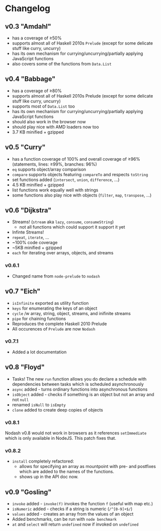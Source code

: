 Changelog
=========

v0.3 "Amdahl"
-------------

+ has a coverage of ≥50%
+ supports almost all of Haskell 2010s `Prelude` (except for some delicate stuff like curry, uncurry)
+ has its own mechanism for currying/uncurrying/partially applying JavaScript functions
+ also covers some of the functions from `Data.List`

v0.4 "Babbage"
--------------

+ has a coverage of ≥80%
+ supports almost all of Haskell 2010s Prelude (except for some delicate stuff like curry, uncurry)
+ supports most of `Data.List` too
+ has its own mechanism for currying/uncurrying/partially applying JavaScript functions
+ should also work in the browser now
+ should play nice with AMD loaders now too
+ 3.7 KB minified + gzipped

v0.5 "Curry"
------------

+ has a function coverage of 100% and overall coverage of ≥96%
  (statements, lines: ≥99%, branches: 96%)
+ `eq` supports object/array comparison
+ `compare` supports objects featuring `compareTo` and respects `toString`
+ set functions added (`intersect`, `union`, `difference`, ...)
+ 4.5 KB minified + gzipped
+ list functions work equally well with strings
+ some functions also play nice with objects (`filter`, `map`, `transpose`, ...)

v0.6 "Dijkstra"
----------------

+ Streams! (`stream` aka `lazy`, `consume`, `consumeString`)
  + not all functions which could support it support it yet
+ Infinte Streams!
+ `repeat`, `iterate`, ...
+ ~100% code coverage
+ ~5KB minified + gzipped
+ `each` for iterating over arrays, objects, and streams

### v0.6.1

+ Changed name from `node-prelude` to `nodash`

v0.7 "Eich"
-----------

+ `isInfinite` exported as utility function
+ `keys` for enumerating the keys of an object
+ `cycle` /w array, string, object, streams, and inifinite streams
+ `pipe` for chaining functions
+ Reproduces the complete Haskell 2010 Prelude
+ All occurences of `Prelude` are now `Nodash`

### v0.7.1

+ Added a lot documentation

v0.8 "Floyd"
------------

+ Tasks! The new `run` function allows you do declare a schedule with
  dependencies between tasks which is scheduled asynchronously
+ `async` added - turns ordinary functions into asynchronous functions
+ `isObject` added - checks if something is an object but not an array
   and not `null`
+ renamed `isNull` to `isEmpty`
+ `clone` added to create deep copies of objects

### v0.8.1

Nodash v0.8 would not work in browsers as it references `setImmediate`
which is only available in NodeJS. This patch fixes that.

### v0.8.2

+ `install` completely refactored:
  + allows for specifying an array as mountpoint with pre- and postfixes
  which are added to the names of the functions.
  + shows up in the API doc now.

v0.9 "Gosling"
--------------

+ `invoke` added - `invoke(f)` invokes the function `f` (useful with map etc.)
+ `isNumeric` added - checks if a string is numeric (`/^[0-9]+$/`)
+ `values` added - creates an array from the values of an object
+ Added benchmarks, can be run with `node benchmark`
+ `at` and `select` will return `undefined` now if invoked on `undefined`

